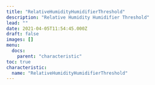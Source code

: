 ```yaml
---
title: "RelativeHumidityHumidifierThreshold"
description: "Relative Humidity Humidifier Threshold"
lead: ""
date: 2021-04-05T11:54:45.000Z
draft: false
images: []
menu:
  docs:
    parent: "characteristic"
toc: true
characteristic:
  name: "RelativeHumidityHumidifierThreshold"
---
```

